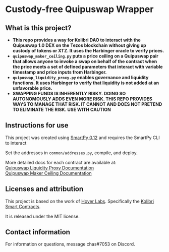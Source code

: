 # Custody-free Quipuswap Wrapper

## What is this project?

* **This repo provides a way for Kolibri DAO to interact with the Quipuswap 1.0 DEX on the Tezos blockchain without giving up custody of tokens or XTZ. It uses the Harbinger oracle to verify prices.**
* **`quipuswap_maker_ceiling.py` puts a price ceiling on a Quipuswap pair that allows anyone to invoke a swap on behalf of the contract when the price meets a set of defined parameters that interact with variable timestamp and price inputs from Harbinger.**
* **`quipuswap_liquidity_proxy.py` enables governance and liquidity functions. It uses Harbinger to verify that liquidity is not added at an unfavorable price.**
* **SWAPPING FUNDS IS INHERENTLY RISKY. DOING SO AUTONOMOUSLY ADDS EVEN MORE RISK. THIS REPO PROVIDES WAYS TO MANAGE THAT RISK. IT CANNOT AND DOES NOT PRETEND TO ELIMINATE THE RISK. USE WITH CAUTION**


## Instructions for use

This project was created using [SmartPy 0.12](https://smartpy.io) and requires the SmartPy CLI to interact

Set the addresses in `common/addresses.py`, compile, and deploy.

More detailed docs for each contract are available at:<br>
[Quipuswap Liquidity Proxy Documentation](https://github.com/chasdabigone/Custody-Free-Quipuswap-Wrapper/blob/main/docs/quipuswap_liquidity_proxy.md)<br>
[Quipuswap Maker Ceiling Documentation](https://github.com/chasdabigone/Custody-Free-Quipuswap-Wrapper/blob/main/docs/quipuswap_maker_ceiling.md)

## Licenses and attribution

This project is based on the work of [Hover Labs](https://hover.engineering). Specifically the [Kolibri Smart Contracts](https://github.com/Hover-Labs/kolibri-contracts/tree/master/smart_contracts).<br>

It is released under the MIT license.
                                                                                                                                                                                                                                                                                                                                                                                                                                    
## Contact information

For information or questions, message chas#7053 on Discord.
